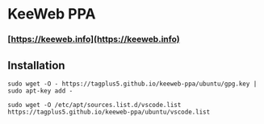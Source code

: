 # KeeWeb PPA
### [https://keeweb.info](https://keeweb.info)

## Installation
```
sudo wget -O - https://tagplus5.github.io/keeweb-ppa/ubuntu/gpg.key | sudo apt-key add -
```
```
sudo wget -O /etc/apt/sources.list.d/vscode.list https://tagplus5.github.io/keeweb-ppa/ubuntu/vscode.list
```
